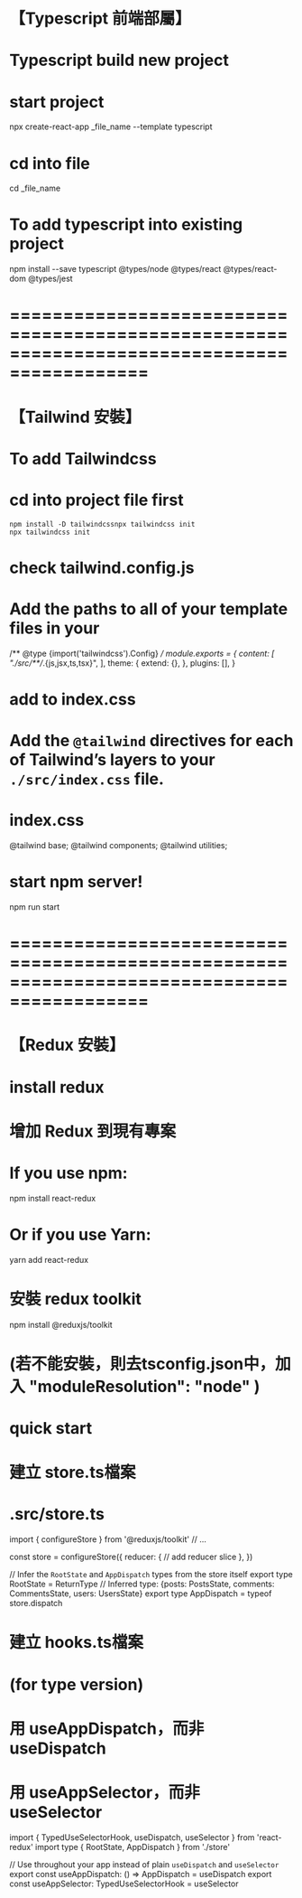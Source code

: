 # 【Typescript 前端部屬】
# Typescript build new project

# start project
npx create-react-app _file_name --template typescript
# cd into file
cd _file_name
# To add typescript into existing project
npm install --save typescript @types/node @types/react @types/react-dom @types/jest


# ===========================================================================================


# 【Tailwind 安裝】
# To add Tailwindcss

# cd into project file first
    npm install -D tailwindcssnpx tailwindcss init
    npx tailwindcss init
# check tailwind.config.js
# Add the paths to all of your template files in your
/** @type {import('tailwindcss').Config} */
module.exports = {
    content: [
    "./src/**/*.{js,jsx,ts,tsx}",
    ],
    theme: {
    extend: {},
    },
    plugins: [],
}


# add to index.css
# Add the `@tailwind` directives for each of Tailwind’s layers to your `./src/index.css` file.
# index.css
@tailwind base;
@tailwind components;
@tailwind utilities;


# start npm server!
npm run start



# ===========================================================================================


# 【Redux 安裝】
# install redux

# 增加 Redux 到現有專案
# If you use npm:
npm install react-redux    
# Or if you use Yarn:
yarn add react-redux

# 安裝 redux toolkit
npm install @reduxjs/toolkit
# (若不能安裝，則去tsconfig.json中，加入 "moduleResolution": "node" )

# quick start
# 建立 store.ts檔案
# .src/store.ts
import { configureStore } from '@reduxjs/toolkit'
// ...

const store = configureStore({
    reducer: {
// add reducer slice
    },
})

// Infer the `RootState` and `AppDispatch` types from the store itself
export type RootState = ReturnType<typeof store.getState>
// Inferred type: {posts: PostsState, comments: CommentsState, users: UsersState}
export type AppDispatch = typeof store.dispatch


# 建立 hooks.ts檔案
# (for type version)
# 用 useAppDispatch，而非 useDispatch
# 用 useAppSelector，而非 useSelector

import { TypedUseSelectorHook, useDispatch, useSelector } from 'react-redux'
import type { RootState, AppDispatch } from './store'

// Use throughout your app instead of plain `useDispatch` and `useSelector`
export const useAppDispatch: () => AppDispatch = useDispatch
export const useAppSelector: TypedUseSelectorHook<RootState> = useSelector
